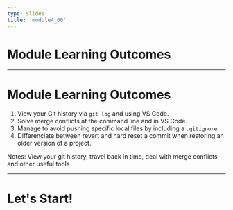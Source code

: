 ```yaml
---
type: slides
title: 'module4_00'
---
```



# Module Learning Outcomes

---

# Module Learning Outcomes

1. View your Git history via `git log` and using VS Code.
2. Solve merge conflicts at the command line and in VS Code.
3. Manage to avoid pushing specific local files by including a `.gitignore`.
4. Differenciate between revert and hard reset a commit when restoring an older version of a project.

Notes:  View your git history, travel back in time, deal with merge conflicts and other useful tools


---

# Let's Start!
